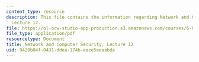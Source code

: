 ```yaml
---
content_type: resource
description: This file contains the information regarding Network and Computer Security,
  Lecture 12.
file: https://ol-ocw-studio-app-production.s3.amazonaws.com/courses/6-857-network-and-computer-security-spring-2014/9420b84f0431ddea174beace5eeaabda_MIT6_857S14_Lec12.pdf
file_type: application/pdf
resourcetype: Document
title: Network and Computer Security, Lecture 12
uid: 9420b84f-0431-ddea-174b-eace5eeaabda
---
```

